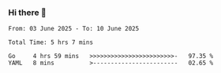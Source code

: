 ### Hi there 👋

<!--
**zhumeme/zhumeme** is a ✨ _special_ ✨ repository because its `README.md` (this file) appears on your GitHub profile.

Here are some ideas to get you started:

- 🔭 I’m currently working on ...
- 🌱 I’m currently learning ...
- 👯 I’m looking to collaborate on ...
- 🤔 I’m looking for help with ...
- 💬 Ask me about ...
- 📫 How to reach me: ...
- 😄 Pronouns: ...
- ⚡ Fun fact: ...
-->

<!--START_SECTION:waka-->

```all_time
From: 03 June 2025 - To: 10 June 2025

Total Time: 5 hrs 7 mins

Go     4 hrs 59 mins   >>>>>>>>>>>>>>>>>>>>>>>>-   97.35 %
YAML   8 mins          >------------------------   02.65 %
```

<!--END_SECTION:waka-->
